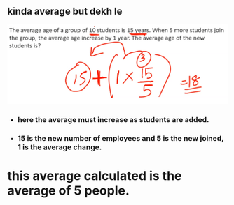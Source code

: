 ## kinda average but dekh le
![imageAlt](./pictures/ages.png)
- ### here the average must increase as students are added.
- ### 15 is the new number of employees and 5 is the new joined, 1 is the average change.
# this average calculated is the average of 5 people.
